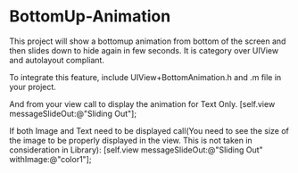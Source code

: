 # BottomUp-Animation
This project will show a bottomup animation from bottom of the screen and then slides down to hide again in few seconds. It is category over UIView and autolayout compliant.

To integrate this feature, include UIView+BottomAnimation.h and .m file in your project.

And from your view call to display the animation for Text Only.
[self.view messageSlideOut:@"Sliding Out"];

If both Image and Text need to be displayed call(You need to see the size of the image to be properly displayed in the view. This is not taken in consideration in Library):
[self.view messageSlideOut:@"Sliding Out" withImage:@"color1"];
